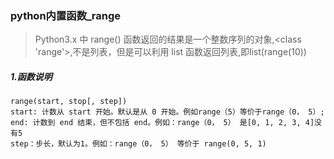 ### python内置函数_range

> Python3.x 中 range() 函数返回的结果是一个整数序列的对象,<class 'range'>,不是列表，但是可以利用 list 函数返回列表,即list(range(10))

##### 1.函数说明

```
range(start, stop[, step])
start: 计数从 start 开始。默认是从 0 开始。例如range（5）等价于range（0， 5）;
end: 计数到 end 结束，但不包括 end。例如：range（0， 5） 是[0, 1, 2, 3, 4]没有5
step：步长，默认为1。例如：range（0， 5） 等价于 range(0, 5, 1)
```

